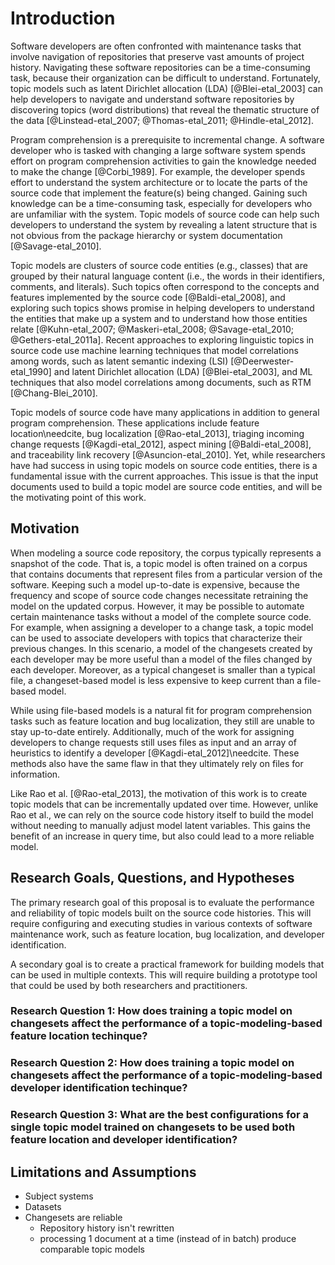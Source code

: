 # Introduction


<!--
Basic idea:

- Lots of software maintenance tasks being automated by topic modeling
- Topic modeling is now online, but we are not using it?
- We build topic models from source code, meaning the model is tied to a
  specific instance of it
    - This makes the models not very useful in practice. Slow, outdated.
- Why not build topic models out of the changesets
    - Changesets are a view of the source code over time
    - We can build comparable topic models with changesets
- We can better evaluate the accuracy of the techniques because we
    can process changesets overtime, sort of like a similuation of
    what actually happened (or as close as we can get to it)
- We only need *one* model per branch. The doc-topic can be any *any*
  granularity desired, and the model does not need to be re-built from
  scratch everytime.
- Look at how does the changeset model compare to the typical source
  code model
    - Combinations of: context/added/removed lines in the diff
    - Per-file changed or whole changeset
    - Ignore whitespaces
    - Only look at the changed words instead of the entire lines
        - Combinations of: context/added/removed
-->

Software developers are often confronted with maintenance tasks that
involve navigation of repositories that preserve vast amounts of project
history.  Navigating these software repositories can be a time-consuming
task, because their organization can be difficult to understand.
Fortunately, topic models such as latent Dirichlet allocation (LDA)
[@Blei-etal_2003] can help developers to navigate and understand
software repositories by discovering topics (word distributions) that
reveal the thematic structure of the data [@Linstead-etal_2007;
@Thomas-etal_2011; @Hindle-etal_2012].

Program comprehension is a prerequisite to incremental change.
A software developer who is tasked with changing a large software system
spends effort on program comprehension activities to gain the knowledge
needed to make the change [@Corbi_1989]. For example, the developer
spends effort to understand the system architecture or to locate the
parts of the source code that implement the feature(s) being changed.
Gaining such knowledge can be a time-consuming task, especially for
developers who are unfamiliar with the system. Topic models of source
code can help such developers to understand the system by revealing a
latent structure that is not obvious from the package hierarchy or
system documentation [@Savage-etal_2010].

Topic models are clusters of source code entities (e.g., classes) that
are grouped by their natural language content (i.e., the words in their
identifiers, comments, and literals). Such topics often correspond to
the concepts and features implemented by the source code
[@Baldi-etal_2008], and exploring such topics shows promise in helping
developers to understand the entities that make up a system and to
understand how those entities relate [@Kuhn-etal_2007; @Maskeri-etal_2008;
@Savage-etal_2010; @Gethers-etal_2011a]. Recent approaches to exploring
linguistic topics in source code use machine learning techniques that
model correlations among words, such as latent semantic indexing (LSI)
[@Deerwester-etal_1990] and latent Dirichlet allocation (LDA)
[@Blei-etal_2003], and ML techniques that also model correlations among
documents, such as RTM [@Chang-Blei_2010].

Topic models of source code have many applications in addition to
general program comprehension. These applications include feature
location\needcite, bug localization [@Rao-etal_2013], triaging
incoming change requests [@Kagdi-etal_2012], aspect
mining [@Baldi-etal_2008], and traceability link
recovery [@Asuncion-etal_2010]. Yet, while researchers have had
success in using topic models on source code entities, there is a
fundamental issue with the current approaches. This issue is that the
input documents used to build a topic model are source code entities,
and will be the motivating point of this work.


## Motivation

<!--
- Software evolves quickly
- Current file-based models do not keep up-to-date models
- Keeping them up-to-date involves:
    - Rebuilding at every commit (slowest)
    - Rebuilding at intervals (data loss)
    - Modify the model internally using heuristics
- In FLTs, file-based models are easy and natural, but not necessary to
  build the model.
- In triaging, file-based models do not capture the appropriate
  information, e.g., the developer's topics.
- Models can be built from any text input. We do not need to use the
  files as a proxy. The word occurrences will still occur in changesets!
-->

When modeling a source code repository, the corpus typically represents
a snapshot of the code. That is, a topic model is often trained on a
corpus that contains documents that represent files from a particular
version of the software. Keeping such a model up-to-date is expensive,
because the frequency and scope of source code changes necessitate
retraining the model on the updated corpus. However, it may be possible
to automate certain maintenance tasks without a model of the complete
source code. For example, when assigning a developer to a change task, a
topic model can be used to associate developers with topics that
characterize their previous changes. In this scenario, a model of the
changesets created by each developer may be more useful than a model of
the files changed by each developer. Moreover, as a typical changeset is
smaller than a typical file, a changeset-based model is less expensive
to keep current than a file-based model.

While using file-based models is a natural fit for program comprehension
tasks such as feature location and bug localization, they still are
unable to stay up-to-date entirely.
Additionally, much of the work for assigning developers to change
requests still uses files as input and an array of heuristics to
identify a developer [@Kagdi-etal_2012]\needcite.
These methods also have the same flaw in that they ultimately rely on
files for information.

Like Rao et al. [@Rao-etal_2013], the motivation of this work is to
create topic models that can be incrementally updated over time.
However, unlike Rao et al., we can rely on the source code history
itself to build the model without needing to manually adjust model
latent variables.
This gains the benefit of an increase in query time, but also could lead
to a more reliable model.

## Research Goals, Questions, and Hypotheses

The primary research goal of this proposal is to evaluate the performance
and reliability of topic models built on the source code histories. This
will require configuring and executing studies in various contexts of
software maintenance work, such as feature location, bug localization,
and developer identification.

A secondary goal is to create a practical framework for building models
that can be used in multiple contexts.
This will require building a prototype tool that could be used by both
researchers and practitioners.

### Research Question 1: How does training a topic model on changesets affect the performance of a topic-modeling-based feature location techinque?

### Research Question 2: How does training a topic model on changesets affect the performance of a topic-modeling-based developer identification techinque?

### Research Question 3: What are the best configurations for a single topic model trained on changesets to be used both feature location and developer identification?

<!--
- To evaluate models built on changesets to other models (typically
  based on files only, but may include additional information)
- Provide a practical framework for building models that can be used in
  multiple contexts (FLT, bug localization, triage).
- Provide insight for researchers and tool developers on best practices
  for using changeset-based models
-->


## Limitations and Assumptions

<!--
    Possible threats?
-->

- Subject systems
- Datasets
- Changesets are reliable
    - Repository history isn't rewritten
    - processing 1 document at a time (instead of in batch) produce comparable
      topic models

